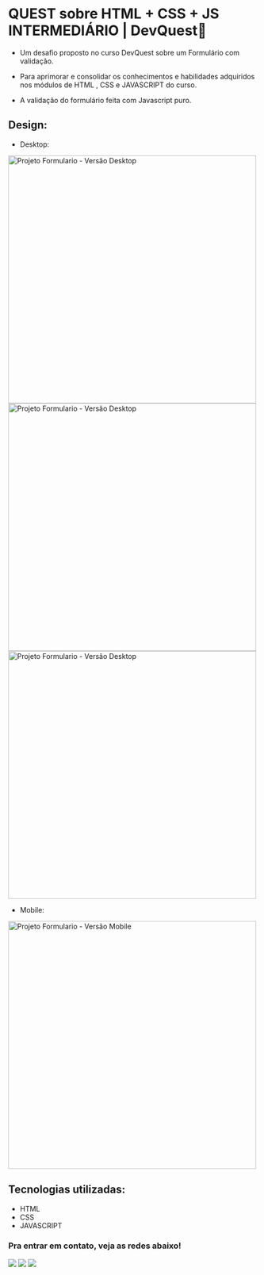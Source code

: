 # QUEST sobre HTML + CSS + JS INTERMEDIÁRIO | DevQuest🚀

* Um desafio proposto no curso DevQuest sobre um Formulário com validação.

* Para aprimorar e consolidar os conhecimentos e habilidades adquiridos nos módulos de HTML , CSS e JAVASCRIPT do curso. 

* A validação do formulário feita com Javascript puro.


## Design:
* Desktop:
<img height="500em" src="./src/design/desktop-design1.jpg" alt="Projeto Formulario - Versão Desktop">
<img height="500em" src="./src/design/desktop-design2.jpg" alt="Projeto Formulario - Versão Desktop">
<img height="500em" src="./src/design/desktop-design3.jpg" alt="Projeto Formulario - Versão Desktop">

* Mobile:
<img height="500em" src="./src/design/mobile-design.jpg" alt="Projeto Formulario - Versão Mobile">

## Tecnologias utilizadas:

 * HTML
 * CSS
 * JAVASCRIPT

 ### Pra entrar em contato, veja as redes abaixo!
 
<div> 
  <a href="https://instagram.com/maticorrea10" target="_blank"><img src="https://img.shields.io/badge/-Instagram-%23E4405F?style=for-the-badge&logo=instagram&logoColor=white" target="_blank"></a>
  <a href = "https://matiasecorrea19@gmail.com"><img src="https://img.shields.io/badge/-Gmail-%23333?style=for-the-badge&logo=gmail&logoColor=white" target="_blank"></a>
  <a href="https://www.linkedin.com/in/matías-ezequiel-correa" target="_blank"><img src="https://img.shields.io/badge/-LinkedIn-%230077B5?style=for-the-badge&logo=linkedin&logoColor=white" target="_blank"></a> 
</div>
